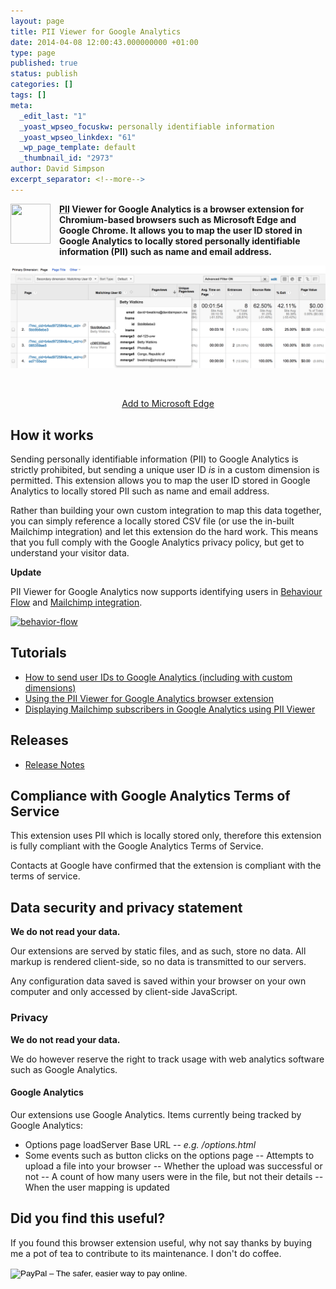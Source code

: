 ```yaml
---
layout: page
title: PII Viewer for Google Analytics
date: 2014-04-08 12:00:43.000000000 +01:00
type: page
published: true
status: publish
categories: []
tags: []
meta:
  _edit_last: "1"
  _yoast_wpseo_focuskw: personally identifiable information
  _yoast_wpseo_linkdex: "61"
  _wp_page_template: default
  _thumbnail_id: "2973"
author: David Simpson
excerpt_separator: <!--more-->
---
```


<img src="{{ site.baseurl }}/assets/icon1281.png" width="64" height="64" class="alignleft size-full wp-image-2653" style="float:left; margin: 0 1em 1em 0;" />

**<abbr title="personally identifiable information">PII</abbr> Viewer for Google Analytics is a browser extension for Chromium-based browsers such as Microsoft Edge and Google Chrome. It allows you to map the user ID stored in Google Analytics to locally stored personally identifiable information (PII) such as name and email address.**

[ ![Mailchimp in GA - with PII](/wp-content/uploads/2014/04/Mailchimp-in-GA-with-PII.png) ](/wp-content/uploads/2014/04/Mailchimp-in-GA-with-PII.png)

<p style="text-align: center;"><a target="_blank" title="Add to Google Chrome" href="https://chrome.google.com/webstore/detail/pii-viewer-for-google-ana/kocaompbindpaanpabjeeechkofidmbh"><img src="{{ site.baseurl }}/wp-content/uploads/2014/04/add-to-chrome.png" alt="" /></a></p>

<p style="text-align:center;"><a target="_blank" href="https://microsoftedge.microsoft.com/addons/detail/jljblgkbeachmcginbdbmbfachjdhjli">Add to Microsoft Edge</a></p>

## How it works

Sending personally identifiable information (PII) to Google Analytics is strictly prohibited, but sending a unique user ID <em>is</em> in a custom dimension is permitted. This extension allows you to map the user ID stored in Google Analytics to locally stored PII such as name and email address.

Rather than building your own custom integration to map this data together, you can simply reference a locally stored CSV file (or use the in-built Mailchimp integration) and let this extension do the hard work. This means that you full comply with the Google Analytics privacy policy, but get to understand your visitor data.

**Update**

PII Viewer for Google Analytics now supports identifying users in [Behaviour Flow](https://support.google.com/analytics/answer/2785577?hl=en) and [Mailchimp integration](http://mailchimp.com/).

<a href="/wp-content/uploads/2014/04/behavior-flow.png"><img src="{{ site.baseurl }}/assets/behavior-flow.png" alt="behavior-flow"  /></a>

## Tutorials

- [How to send user IDs to Google Analytics (including with custom dimensions)](/2014/04/20/tutorial-send-user-ids-google-analytics/)
- [Using the PII Viewer for Google Analytics browser extension](/2014/04/22/tutorial-using-pii-viewer-google-analytics-chrome-extension/)
- [Displaying Mailchimp subscribers in Google Analytics using PII Viewer](/2014/09/24/displaying-mailchimp-subscribers-google-analytics/)

## Releases

- [Release Notes](/pii-viewer-for-google-analytics/pii-viewer-for-google-analytics-releases-notes)

## Compliance with Google Analytics Terms of Service

This extension uses PII which is locally stored only, therefore this extension is fully compliant with the Google Analytics Terms of Service.

Contacts at Google have confirmed that the extension is compliant with the terms of service.


<h2 id="data-security">Data security and privacy statement</h2>

**We do not read your data.**

Our extensions are served by static files, and as such, store no data. All markup is rendered client-side, so no data is transmitted to our servers.

Any configuration data saved is saved within your browser on your own computer and only accessed by client-side JavaScript.


### Privacy
**We do not read your data.**

We do however reserve the right to track usage with web analytics software such as Google Analytics.


#### Google Analytics
Our extensions use Google Analytics. Items currently being tracked by Google Analytics:

- Options page loadServer Base URL
-- *e.g. /options.html*
- Some events such as button clicks on the options page
-- Attempts to upload a file into your browser 
-- Whether the upload was successful or not
-- A count of how many users were in the file, but not their details
-- When the user mapping is updated




<h2 id="donate">Did you find this useful?</h2>

If you found this browser extension useful, why not say thanks by buying me a pot of tea to contribute to its maintenance. I don't do coffee.

<form action="https://www.paypal.com/cgi-bin/webscr" method="post" target="_top"><input type="hidden" name="cmd" value="_s-xclick" /><input type="hidden" name="hosted_button_id" value="47SSZXRKTN6FJ" /><input type="image" src="https://www.paypalobjects.com/en_GB/i/btn/btn_donate_SM.gif" border="0" name="submit" alt="PayPal – The safer, easier way to pay online." /><img alt="" border="0" src="{{ site.baseurl }}/assets/pixel.gif" width="1" height="1" /></form>

